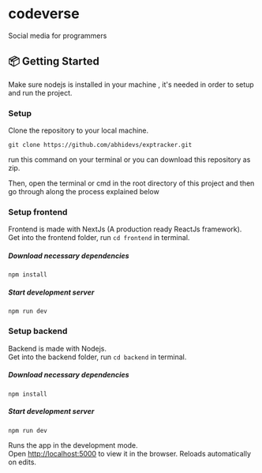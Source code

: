 # codeverse
Social media for programmers

## 📦 Getting Started
Make sure nodejs is installed in your machine , it's needed in order to setup and run the project.

### Setup
Clone the repository to your local machine.
```
git clone https://github.com/abhidevs/exptracker.git
```
run this command on your terminal or you can download this repository as zip.

Then, open the terminal or cmd in the root directory of this project and then go through along the process explained below

### Setup frontend
Frontend is made with NextJs (A production ready ReactJs framework). <br>
Get into the frontend folder, run `cd frontend` in terminal.

##### Download necessary dependencies
```
npm install
```

##### Start development server
```
npm run dev
```

### Setup backend
Backend is made with Nodejs. <br>
Get into the backend folder, run `cd backend` in terminal.

##### Download necessary dependencies
```
npm install
```

##### Start development server
```
npm run dev
```

Runs the app in the development mode.\
Open [http://localhost:5000](http://localhost:5000) to view it in the browser. Reloads automatically on edits.
